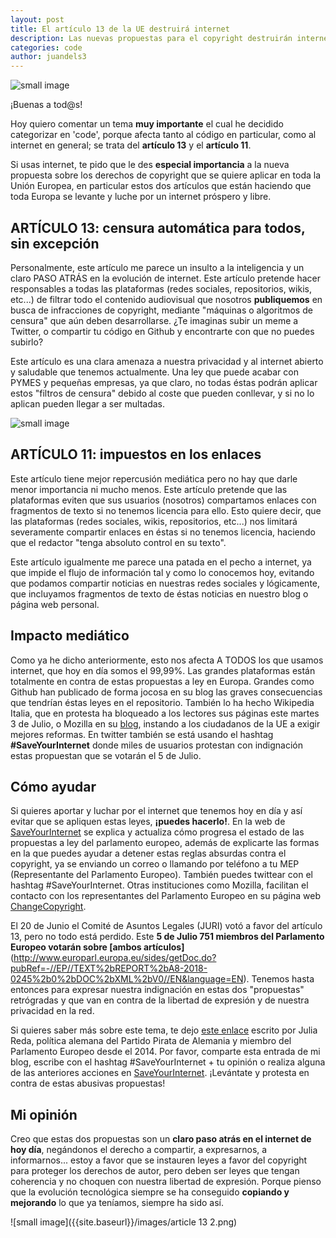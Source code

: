 ```yaml
---
layout: post
title: El artículo 13 de la UE destruirá internet
description: Las nuevas propuestas para el copyright destruirán internet tal y como lo conocemos
categories: code
author: juandels3
---
```


![small image]({{site.baseurl}}/images/hashtagBIG.png)

¡Buenas a tod@s!

Hoy quiero comentar un tema **muy importante** el cual he decidido categorizar en 'code', porque afecta tanto al código en particular, como al internet en general; se trata del **artículo 13** y el **artículo 11**.

Si usas internet, te pido que le des **especial importancia** a la nueva propuesta sobre los derechos de copyright que se quiere aplicar en toda la Unión Europea, en particular estos dos artículos que están haciendo que toda Europa se levante y luche por un internet próspero y libre.

## ARTÍCULO 13: censura automática para todos, sin excepción
Personalmente, este artículo me parece un insulto a la inteligencia y un claro PASO ATRÁS en la evolución de internet. Este artículo pretende hacer responsables a todas las plataformas (redes sociales, repositorios, wikis, etc...) de filtrar todo el contenido audiovisual que nosotros **publiquemos** en busca de infracciones de copyright, mediante "máquinas o algoritmos de censura" que aún deben desarrollarse. ¿Te imaginas subir un meme a Twitter, o compartir tu código en Github y encontrarte con que no puedes subirlo? 

Este artículo es una clara amenaza a nuestra privacidad y al internet abierto y saludable que tenemos actualmente. Una ley que puede acabar con PYMES y pequeñas empresas, ya que claro, no todas éstas podrán aplicar estos "filtros de censura" debido al coste que pueden conllevar, y si no lo aplican pueden llegar a ser multadas.

![small image]({{site.baseurl}}/images/error-ig2.png)

## ARTÍCULO 11: impuestos en los enlaces
Este artículo tiene mejor repercusión mediática pero no hay que darle menor importancia ni mucho menos. Este artículo pretende que las plataformas eviten que sus usuarios (nosotros) compartamos enlaces con fragmentos de texto si no tenemos licencia para ello. Esto quiere decir, que las plataformas (redes sociales, wikis, repositorios, etc...) nos limitará severamente compartir enlaces en éstas si no tenemos licencia, haciendo que el redactor "tenga absoluto control en su texto".

Este artículo igualmente me parece una patada en el pecho a internet, ya que impide el flujo de información tal y como lo conocemos hoy, evitando que podamos compartir noticias en nuestras redes sociales y lógicamente, que incluyamos fragmentos de texto de éstas noticias en nuestro blog o página web personal.

## Impacto mediático
Como ya he dicho anteriormente, esto nos afecta A TODOS los que usamos internet, que hoy en día somos el 99,99%. Las grandes plataformas están totalmente en contra de estas propuestas a ley en Europa. Grandes como Github han publicado de forma jocosa en su blog las graves consecuencias que tendrían éstas leyes en el repositorio. También lo ha hecho Wikipedia Italia, que en protesta ha bloqueado a los lectores sus páginas este martes 3 de Julio, o Mozilla en su [blog](https://blog.mozilla.org/blog/2017/09/11/copyright-vote-change-europes-internet/), instando a los ciudadanos de la UE a exigir mejores reformas.
En twitter también se está usando el hashtag **#SaveYourInternet** donde miles de usuarios protestan con indignación estas propuestan que se votarán el 5 de Julio.

## Cómo ayudar
Si quieres aportar y luchar por el internet que tenemos hoy en día y así evitar que se apliquen estas leyes, **¡puedes hacerlo!**. En la web de [SaveYourInternet](https://saveyourinternet.eu/) se explica y actualiza cómo progresa el estado de las propuestas a ley del parlamento europeo, además de explicarte las formas en la que puedes ayudar a detener estas reglas absurdas contra el copyright, ya se enviando un correo o llamando por teléfono a tu MEP (Representante del Parlamento Europeo). También puedes twittear con el hashtag #SaveYourInternet. Otras instituciones como Mozilla, facilitan el contacto con los representantes del Parlamento Europeo en su página web [ChangeCopyright](https://changecopyright.org/en-US/).

El 20 de Junio el Comité de Asuntos Legales (JURI) votó a favor del artículo 13, pero no todo está perdido. Este **5 de Julio 751 miembros del Parlamento Europeo votarán sobre [ambos artículos]**(http://www.europarl.europa.eu/sides/getDoc.do?pubRef=-//EP//TEXT%2bREPORT%2bA8-2018-0245%2b0%2bDOC%2bXML%2bV0//EN&language=EN). Tenemos hasta entonces para expresar nuestra indignación en estas dos "propuestas" retrógradas y que van en contra de la libertad de expresión y de nuestra privacidad en la red.

Si quieres saber más sobre este tema, te dejo [este enlace](https://juliareda.eu/2018/06/article-11-13-vote/) escrito por Julia Reda, política alemana del Partido Pirata de Alemania y miembro del Parlamento Europeo desde el 2014.
Por favor, comparte esta entrada de mi blog, escribe con el hashtag #SaveYourInternet + tu opinión o realiza alguna de las anteriores acciones en [SaveYourInternet](https://saveyourinternet.eu/). ¡Levántate y protesta en contra de estas abusivas propuestas!

## Mi opinión
Creo que estas dos propuestas son un **claro paso atrás en el internet de hoy día**, negándonos el derecho a compartir, a expresarnos, a informarnos... estoy a favor que se instauren leyes a favor del copyright para proteger los derechos de autor, pero deben ser leyes que tengan coherencia y no choquen con nuestra libertad de expresión. Porque pienso que la evolución tecnológica siempre se ha conseguido **copiando y mejorando** lo que ya teníamos, siempre ha sido así.

![small image]({{site.baseurl}}/images/article 13 2.png)